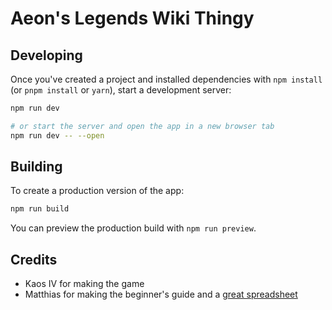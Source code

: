 # Aeon's Legends Wiki Thingy

## Developing

Once you've created a project and installed dependencies with `npm install` (or `pnpm install` or `yarn`), start a development server:

```bash
npm run dev

# or start the server and open the app in a new browser tab
npm run dev -- --open
```

## Building

To create a production version of the app:

```bash
npm run build
```

You can preview the production build with `npm run preview`.

## Credits
- Kaos IV for making the game
- Matthias for making the beginner's guide and a [great spreadsheet](https://docs.google.com/spreadsheets/d/140xLQmoTO4oDc4qHDPrF6K6ah_WoKlMQGbG6Vj4qMKc)
